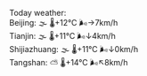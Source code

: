 Today weather:  
Beijing: 🌫  🌡️+12°C 🌬️→7km/h  
Tianjin: 🌫  🌡️+11°C 🌬️↓4km/h  
Shijiazhuang: 🌫  🌡️+11°C 🌬️↓0km/h  
Tangshan: ⛅️  🌡️+14°C 🌬️↖8km/h  
